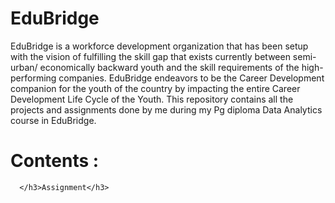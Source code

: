 # EduBridge
EduBridge is a workforce development organization that has been setup with the vision of fulfilling the skill gap that exists currently between semi-urban/ economically backward youth and the skill requirements of the high-performing companies. EduBridge endeavors to be the Career Development companion for the youth of the country by impacting the entire Career Development Life Cycle of the Youth.
This repository contains all the projects and assignments done by me during my Pg diploma Data Analytics course in EduBridge.

# Contents :
      </h3>Assignment</h3>
